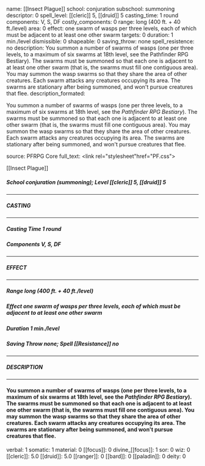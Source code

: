 name: [[Insect Plague]]
school: conjuration
subschool: summoning
descriptor: 0
spell_level: [[cleric]] 5, [[druid]] 5
casting_time: 1 round
components: V, S, DF
costly_components: 0
range: long (400 ft. + 40 ft./level)
area: 0
effect: one swarm of wasps per three levels, each of which must be adjacent to at least one other swarm
targets: 0
duration: 1 min./level
dismissible: 0
shapeable: 0
saving_throw: none
spell_resistence: no
description: You summon a number of swarms of wasps (one per three levels, to a maximum of six swarms at 18th level, see the Pathfinder RPG Bestiary). The swarms must be summoned so that each one is adjacent to at least one other swarm (that is, the swarms must fill one contiguous area). You may summon the wasp swarms so that they share the area of other creatures. Each swarm attacks any creatures occupying its area. The swarms are stationary after being summoned, and won't pursue creatures that flee.
description_formated: <p>You summon a number of swarms of wasps (one per three levels, to a maximum of six swarms at 18th level, see the <i>Pathfinder RPG Bestiary</i>). The swarms must be summoned so that each one is adjacent to at least one other swarm (that is, the swarms must fill one contiguous area). You may summon the wasp swarms so that they share the area of other creatures. Each swarm attacks any creatures occupying its area. The swarms are stationary after being summoned, and won't pursue creatures that flee.</p>
source: PFRPG Core
full_text: <link rel="stylesheet"href="PF.css"><div class="heading"><p class="alignleft">[[Insect Plague]]</p><div style="clear: both;"></div></div><div><h5><b>School </b>conjuration (summoning); <b>Level </b>[[cleric]] 5, [[druid]] 5</h5></div><hr/><div><h5><b>CASTING</b></h5></div><hr/><div><h5><b>Casting Time </b>1 round</h5><h5><b>Components </b>V, S, DF</h5></div><hr/><div><h5><b>EFFECT</b></h5></div><hr/><div><h5><b>Range </b>long (400 ft. + 40 ft./level)</h5><h5><b>Effect </b>one swarm of wasps per three levels, each of which must be adjacent to at least one other swarm</h5><h5><b>Duration </b>1 min./level</h5><h5><b>Saving Throw </b>none; <b>Spell [[Resistance]] </b>no</h5></div><hr/><div><h5><b>DESCRIPTION</b></h5></div><hr/><div><h4><p>You summon a number of swarms of wasps (one per three levels, to a maximum of six swarms at 18th level, see the <i>Pathfinder RPG Bestiary</i>). The swarms must be summoned so that each one is adjacent to at least one other swarm (that is, the swarms must fill one contiguous area). You may summon the wasp swarms so that they share the area of other creatures. Each swarm attacks any creatures occupying its area. The swarms are stationary after being summoned, and won't pursue creatures that flee.</p></h4></div>
verbal: 1
somatic: 1
material: 0
[[focus]]: 0
divine_[[focus]]: 1
sor: 0
wiz: 0
[[cleric]]: 5.0
[[druid]]: 5.0
[[ranger]]: 0
[[bard]]: 0
[[paladin]]: 0
deity: 0

